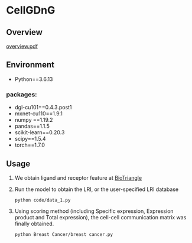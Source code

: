 # CellGDnG

## Overview

 [overview.pdf](overview.pdf) 

## Environment

- Python==3.6.13

### packages:

- dgl-cu101==0.4.3.post1
- mxnet-cu110==1.9.1
- numpy ==1.19.2
- pandas==1.1.5
- scikit-learn==0.20.3
- scipy==1.5.4
- torch==1.7.0

## Usage

1. We obtain ligand and receptor feature at  [BioTriangle](http://biotriangle.scbdd.com/)

2. Run the model to obtain the LRI, or the user-specified LRI database		

   ```
   python code/data_1.py
   ```

3. Using scoring method (including Specific expression, Expression product and Total expression), the cell-cell communication matrix was finally obtained.		

   ```
   python Breast Cancer/breast cancer.py
   ```

